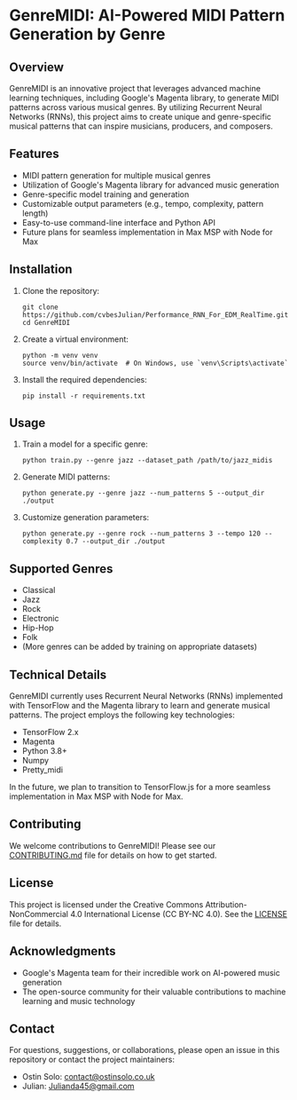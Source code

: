 # GenreMIDI: AI-Powered MIDI Pattern Generation by Genre

## Overview

GenreMIDI is an innovative project that leverages advanced machine learning techniques, including Google's Magenta library, to generate MIDI patterns across various musical genres. By utilizing Recurrent Neural Networks (RNNs), this project aims to create unique and genre-specific musical patterns that can inspire musicians, producers, and composers.

## Features

- MIDI pattern generation for multiple musical genres
- Utilization of Google's Magenta library for advanced music generation
- Genre-specific model training and generation
- Customizable output parameters (e.g., tempo, complexity, pattern length)
- Easy-to-use command-line interface and Python API
- Future plans for seamless implementation in Max MSP with Node for Max

## Installation

1. Clone the repository:
   ```
   git clone https://github.com/cvbesJulian/Performance_RNN_For_EDM_RealTime.git
   cd GenreMIDI
   ```

2. Create a virtual environment:
   ```
   python -m venv venv
   source venv/bin/activate  # On Windows, use `venv\Scripts\activate`
   ```

3. Install the required dependencies:
   ```
   pip install -r requirements.txt
   ```

## Usage

1. Train a model for a specific genre:
   ```
   python train.py --genre jazz --dataset_path /path/to/jazz_midis
   ```

2. Generate MIDI patterns:
   ```
   python generate.py --genre jazz --num_patterns 5 --output_dir ./output
   ```

3. Customize generation parameters:
   ```
   python generate.py --genre rock --num_patterns 3 --tempo 120 --complexity 0.7 --output_dir ./output
   ```

## Supported Genres

- Classical
- Jazz
- Rock
- Electronic
- Hip-Hop
- Folk
- (More genres can be added by training on appropriate datasets)

## Technical Details

GenreMIDI currently uses Recurrent Neural Networks (RNNs) implemented with TensorFlow and the Magenta library to learn and generate musical patterns. The project employs the following key technologies:

- TensorFlow 2.x
- Magenta
- Python 3.8+
- Numpy
- Pretty_midi

In the future, we plan to transition to TensorFlow.js for a more seamless implementation in Max MSP with Node for Max.

## Contributing

We welcome contributions to GenreMIDI! Please see our [CONTRIBUTING.md](CONTRIBUTING.md) file for details on how to get started.

## License

This project is licensed under the Creative Commons Attribution-NonCommercial 4.0 International License (CC BY-NC 4.0). See the [LICENSE](LICENSE) file for details.

## Acknowledgments

- Google's Magenta team for their incredible work on AI-powered music generation
- The open-source community for their valuable contributions to machine learning and music technology

## Contact

For questions, suggestions, or collaborations, please open an issue in this repository or contact the project maintainers:

- Ostin Solo: [contact@ostinsolo.co.uk](mailto:contact@ostinsolo.co.uk)
- Julian: [Julianda45@gmail.com](mailto:Julianda45@gmail.com)
